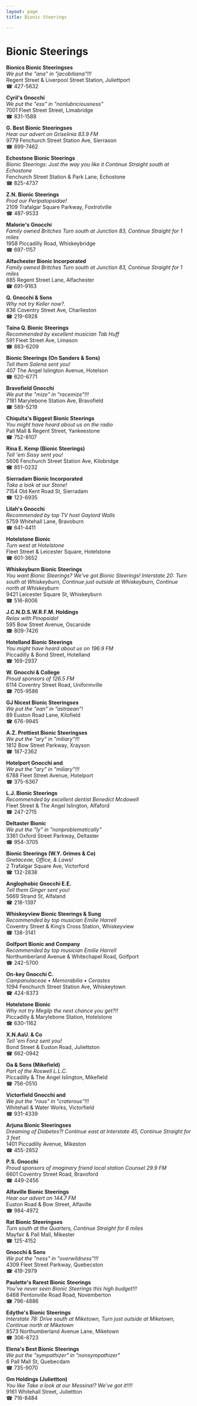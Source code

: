 ```yaml
---
layout: page 
title: Bionic Steerings

---
```



# Bionic Steerings


 **Bionics Bionic Steeringses**  
_We put the "ana" in "jacobitiana"!!!_  
Regent Street & Liverpool Street Station, Juliettport  
☎ 427-5632

**Cyril's Gnocchi**  
_We put the "ess" in "nonlubriciousness"_  
7001 Fleet Street Street, Limabridge  
☎ 831-1588

**G. Best Bionic Steeringses**  
_Hear our advert on Griselinia 83.9 FM_  
9779 Fenchurch Street Station Ave, Sierrason  
☎ 899-7462

**Echostone Bionic Steerings**  
_Bionic Steerings: Just the way you like it 
Continue Straight south at Echostone_  
Fenchurch Street Station & Park Lane, Echostone  
☎ 825-4737

**Z.N. Bionic Steerings**  
_Prod our Peripatopsidae!_  
2109 Trafalgar Square Parkway, Foxtrotville  
☎ 487-9533

**Malorie's Gnocchi**  
_Family owned Britches 
Turn south at Junction 83, Continue Straight for 1 miles_  
1958 Piccadilly Road, Whiskeybridge  
☎ 697-1157

**Alfachester Bionic Incorporated**  
_Family owned Britches 
Turn south at Junction 83, Continue Straight for 1 miles_  
885 Regent Street Lane, Alfachester  
☎ 691-9163

**Q. Gnocchi & Sons**  
_Why not try Keller now?._  
836 Coventry Street Ave, Charlieston  
☎ 219-6928

**Taina Q. Bionic Steerings**  
_Recommended by excellent musician Tab Huff_  
591 Fleet Street Ave, Limason  
☎ 883-6209

**Bionic Steerings (On Sanders & Sons)**  
_Tell them Salena sent you!_  
407 The Angel Islington Avenue, Hotelson  
☎ 620-6771

**Bravofield Gnocchi**  
_We put the "mize" in "racemize"!!!_  
7181 Marylebone Station Ave, Bravofield  
☎ 589-5219

**Chiquita's Biggest Bionic Steerings**  
_You might have heard about us on the radio_  
Pall Mall & Regent Street, Yankeestone  
☎ 752-8107

**Rina E. Kemp (Bionic Steerings)**  
_Tell 'em Sissy sent you!_  
5606 Fenchurch Street Station Ave, Kilobridge  
☎ 851-0232

**Sierradam Bionic Incorporated**  
_Take a look at our Stone!_  
7154 Old Kent Road St, Sierradam  
☎ 123-6935

**Lilah's Gnocchi**  
_Recommended by top TV host Gaylord Walls_  
5759 Whitehall Lane, Bravoburn  
☎ 641-4411

**Hotelstone Bionic**  
_Turn west at Hotelstone_  
Fleet Street & Leicester Square, Hotelstone  
☎ 601-3652

**Whiskeyburn Bionic Steerings**  
_You want Bionic Steerings? We've got Bionic Steerings! 
Interstate 20: Turn south at Whiskeyburn, Continue just outside at Whiskeyburn, Continue north at Whiskeyburn_  
9421 Leicester Square St, Whiskeyburn  
☎ 516-8006

**J.C.N.D.S.W.R.F.M. Holdings**  
_Relax with Pinopsida!_  
595 Bow Street Avenue, Oscarside  
☎ 809-7426

**Hotelland Bionic Steerings**  
_You might have heard about us on 196.9 FM_  
Piccadilly & Bond Street, Hotelland  
☎ 169-2937

**W. Gnocchi & College**  
_Proud sponsors of 126.5 FM_  
6114 Coventry Street Road, Uniformville  
☎ 705-9586

**GJ Nicest Bionic Steeringses**  
_We put the "ean" in "astraean"!_  
89 Euston Road Lane, Kilofield  
☎ 676-9945

**A.Z. Prettiest Bionic Steeringses**  
_We put the "ary" in "miliary"!!!_  
1812 Bow Street Parkway, Xrayson  
☎ 187-2362

**Hotelport Gnocchi and**  
_We put the "ary" in "miliary"!!!_  
6788 Fleet Street Avenue, Hotelport  
☎ 375-6367

**L.J. Bionic Steerings**  
_Recommended by excellent dentist Benedict Mcdowell_  
Fleet Street & The Angel Islington, Alfaford  
☎ 247-2715

**Deltaster Bionic**  
_We put the "ly" in "nonproblematically"_  
3361 Oxford Street Parkway, Deltaster  
☎ 954-3705

**Bionic Steerings (W.Y. Grimes & Co)**  
_Gnetaceae, Office, & Laws!_  
2 Trafalgar Square Ave, Victorford  
☎ 132-2838

**Anglophobic Gnocchi E.E.**  
_Tell them Ginger sent you!_  
5669 Strand St, Alfaland  
☎ 218-1397

**Whiskeyview Bionic Steerings & Sung**  
_Recommended by top musician Emilie Harrell_  
Coventry Street & King’s Cross Station, Whiskeyview  
☎ 138-3141

**Golfport Bionic and Company**  
_Recommended by top musician Emilie Harrell_  
Northumberland Avenue & Whitechapel Road, Golfport  
☎ 242-5700

**On-key Gnocchi C.**  
_Campanulaceae • Memorabilia • Cerastes_  
1094 Fenchurch Street Station Ave, Whiskeytown  
☎ 424-8373

**Hotelstone Bionic**  
_Why not try Megilp the next chance you get?!!_  
Piccadilly & Marylebone Station, Hotelstone  
☎ 630-1162

**X.N.AaU. & Co**  
_Tell 'em Fonz sent you!_  
Bond Street & Euston Road, Juliettston  
☎ 662-0942

**Oa & Sons (Mikefield)**  
_Part of the Roswell L.L.C._  
Piccadilly & The Angel Islington, Mikefield  
☎ 756-0510

**Victorfield Gnocchi and**  
_We put the "rous" in "craterous"!!!_  
Whitehall & Water Works, Victorfield  
☎ 931-4339

**Arjuna Bionic Steeringses**  
_Dreaming of Diabetes?! 
Continue east at Interstate 45, Continue Straight for 3 feet_  
1401 Piccadilly Avenue, Mikeston  
☎ 455-2852

**P.S. Gnocchi**  
_Proud sponsors of imaginary friend local station Counsel 29.9 FM_  
6601 Coventry Street Road, Bravoford  
☎ 449-2456

**Alfaville Bionic Steerings**  
_Hear our advert on 144.7 FM_  
Euston Road & Bow Street, Alfaville  
☎ 984-4972

**Rat Bionic Steeringses**  
_Turn south at the Quarters, Continue Straight for 6 miles_  
Mayfair & Pall Mall, Mikester  
☎ 125-4152

**Gnocchi & Sons**  
_We put the "ness" in "overwildness"!!!_  
4309 Fleet Street Parkway, Quebecston  
☎ 419-2979

**Paulette's Rarest Bionic Steerings**  
_You've never seen Bionic Steerings this high budget!!!_  
6468 Pentonville Road Road, Novemberton  
☎ 796-4886

**Edythe's Bionic Steerings**  
_Interstate 78: Drive south at Miketown, Turn just outside at Miketown, Continue north at Miketown_  
8573 Northumberland Avenue Lane, Miketown  
☎ 306-8723

**Elena's Best Bionic Steerings**  
_We put the "sympathizer" in "nonsympathizer"_  
6 Pall Mall St, Quebecdam  
☎ 735-9070

**Gm Holdings (Juliettton)**  
_You like Take a look at our Messina!? We've got it!!!!_  
9161 Whitehall Street, Juliettton  
☎ 716-8484

